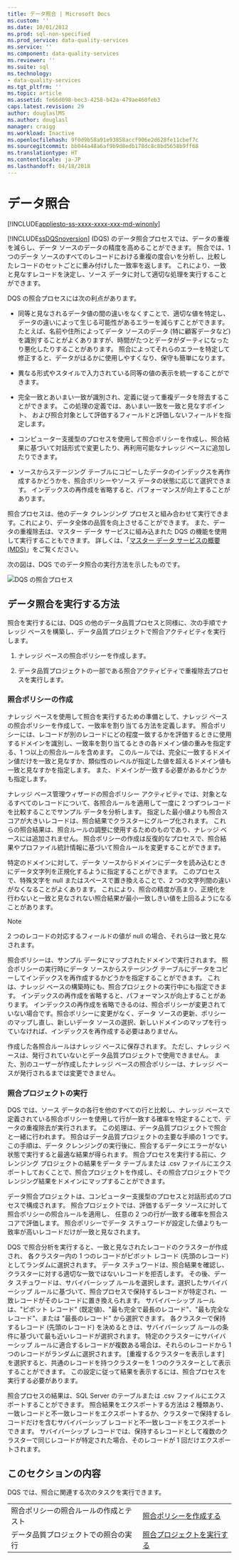 ```yaml
---
title: データ照合 | Microsoft Docs
ms.custom: ''
ms.date: 10/01/2012
ms.prod: sql-non-specified
ms.prod_service: data-quality-services
ms.service: ''
ms.component: data-quality-services
ms.reviewer: ''
ms.suite: sql
ms.technology:
- data-quality-services
ms.tgt_pltfrm: ''
ms.topic: article
ms.assetid: fe66d098-bec3-4258-b42a-479ae460feb3
caps.latest.revision: 29
author: douglaslMS
ms.author: douglasl
manager: craigg
ms.workload: Inactive
ms.openlocfilehash: 9f0d9b58a91e93858accf906e2d628fe11cbef7c
ms.sourcegitcommit: bb044a48a6af9b9d8edb178dc8c8bd5658b9ff68
ms.translationtype: HT
ms.contentlocale: ja-JP
ms.lasthandoff: 04/18/2018
---
```

# <a name="data-matching"></a>データ照合

[!INCLUDE[appliesto-ss-xxxx-xxxx-xxx-md-winonly](../includes/appliesto-ss-xxxx-xxxx-xxx-md-winonly.md)]

  [!INCLUDE[ssDQSnoversion](../includes/ssdqsnoversion-md.md)] (DQS) のデータ照合プロセスでは、データの重複を減らし、データ ソースのデータの精度を高めることができます。 照合では、1 つのデータ ソースのすべてのレコードにおける重複の度合いを分析し、比較したレコードのセットごとに重み付けした一致率を返します。 これにより、一致と見なすレコードを決定し、ソース データに対して適切な処理を実行することができます。  
  
 DQS の照合プロセスには次の利点があります。  
  
-   同等と見なされるデータ値の間の違いをなくすことで、適切な値を特定し、データの違いによって生じる可能性があるエラーを減らすことができます。 たとえば、名前や住所によってデータ ソースのデータ (特に顧客データなど) を識別することがよくありますが、時間がたつとデータがダーティになったり悪化したりすることがあります。 照合によってそれらのエラーを特定して修正すると、データがはるかに使用しやすくなり、保守も簡単になります。  
  
-   異なる形式やスタイルで入力されている同等の値の表示を統一することができます。  
  
-   完全一致とあいまい一致が識別され、定義に従って重複データを除去することができます。 この処理の定義では、あいまい一致を一致と見なすポイント、 および照合対象として評価するフィールドと評価しないフィールドを指定します。  
  
-   コンピューター支援型のプロセスを使用して照合ポリシーを作成し、照合結果に基づいて対話形式で変更したり、再利用可能なナレッジ ベースに追加したりできます。  
  
-   ソースからステージング テーブルにコピーしたデータのインデックスを再作成するかどうかを、照合ポリシーやソース データの状態に応じて選択できます。 インデックスの再作成を省略すると、パフォーマンスが向上することがあります。  
  
 照合プロセスは、他のデータ クレンジング プロセスと組み合わせて実行できます。これにより、データ全体の品質を向上させることができます。 また、データの重複除去は、マスター データ サービスに組み込まれた DQS の機能を使用して実行することもできます。 詳しくは、「[マスター データ サービスの概要 &#40;MDS&#41;](../master-data-services/master-data-services-overview-mds.md)」をご覧ください。  
  
 次の図は、DQS でのデータ照合の実行方法を示したものです。  
  
 ![DQS の照合プロセス](../data-quality-services/media/dqs-matchingprocess.gif "DQS の照合プロセス")  
  
##  <a name="How"></a> データ照合を実行する方法  
 照合を実行するには、DQS の他のデータ品質プロセスと同様に、次の手順でナレッジ ベースを構築し、データ品質プロジェクトで照合アクティビティを実行します。  
  
1.  ナレッジ ベースの照合ポリシーを作成します。  
  
2.  データ品質プロジェクトの一部である照合アクティビティで重複除去プロセスを実行します。  
  
###  <a name="Policy"></a> 照合ポリシーの作成  
 ナレッジ ベースを使用して照合を実行するための準備として、ナレッジ ベースの照合ポリシーを作成して、一致率を割り当てる方法を定義します。 照合ポリシーには、レコードが別のレコードにどの程度一致するかを評価するときに使用するドメインを識別し、一致率を割り当てるときの各ドメイン値の重みを指定する、1 つ以上の照合ルールを含めます。 このルールでは、完全に一致するドメイン値だけを一致と見なすか、類似性のレベルが指定した値を超えるドメイン値も一致と見なすかを指定します。 また、ドメインが一致する必要があるかどうかも指定します。  
  
 ナレッジ ベース管理ウィザードの照合ポリシー アクティビティでは、対象となるすべてのレコードについて、各照合ルールを適用して一度に 2 つずつレコードを比較することでサンプル データを分析します。 指定した最小値よりも照合スコアが大きいレコードは、照合結果でクラスターにグループ化されます。 これらの照合結果は、照合ルールの調整に使用するためのものであり、ナレッジ ベースには追加されません。 照合ポリシーの作成は反復的なプロセスで、照合結果やプロファイル統計情報に基づいて照合ルールを変更することができます。  
  
 特定のドメインに対して、データ ソースからドメインにデータを読み込むときにデータ文字列を正規化するように指定することができます。 このプロセスで、特殊文字を null またはスペースで置き換えることで、2 つの文字列間の違いがなくなることがよくあります。 これにより、照合の精度が高まり、正規化を行わないと一致と見なされない照合結果が最小一致しきい値を上回るようになることがあります。  
  
> [!NOTE]  
>  2 つのレコードの対応するフィールドの値が null の場合、それらは一致と見なされます。  
  
 照合ポリシーは、サンプル データにマップされたドメインで実行されます。 照合ポリシーの実行時にデータ ソースからステージング テーブルにデータをコピーしてインデックスを再作成するかどうかを指定することができます。 これは、ナレッジ ベースの構築時にも、照合プロジェクトの実行中にも指定できます。 インデックスの再作成を省略すると、パフォーマンスが向上することがあります。 インデックスの再作成を省略できるのは、照合ポリシーが変更されていない場合です。照合ポリシーに変更がなく、データ ソースの更新、ポリシーのマップし直し、新しいデータ ソースの選択、新しいドメインのマップを行っていなければ、インデックスを再作成する必要はありません。  
  
 作成した各照合ルールはナレッジ ベースに保存されます。 ただし、ナレッジ ベースは、発行されていないとデータ品質プロジェクトで使用できません。 また、別のユーザーが作成したナレッジ ベースの照合ポリシーは、ナレッジ ベースが発行されるまでは変更できません。  
  
###  <a name="Project"></a> 照合プロジェクトの実行  
 DQS では、ソース データの各行を他のすべての行と比較し、ナレッジ ベースで定義されている照合ポリシーを使用して行が一致する確率を特定することで、データの重複除去が実行されます。 この処理は、データ品質プロジェクトで照合と一緒に行われます。 照合はデータ品質プロジェクトの主要な手順の 1 つです。 この手順は、データ クレンジングの実行後に、照合するデータにエラーがない状態で実行すると最適な結果が得られます。 照合プロセスを実行する前に、クレンジング プロジェクトの結果をデータ テーブルまたは .csv ファイルにエクスポートしておくことで、照合プロジェクトを作成し、その照合プロジェクトでクレンジング結果をドメインにマップすることができます。  
  
 データ照合プロジェクトは、コンピューター支援型のプロセスと対話形式のプロセスで構成されます。 照合プロジェクトでは、評価するデータ ソースに対して照合ポリシーの照合ルールを適用し、 任意の 2 つの行が一致する確率を照合スコアで評価します。 照合ポリシーでデータ スチュワードが設定した値よりも一致率が高いレコードだけが一致と見なされます。  
  
 DQS で照合分析を実行すると、一致と見なされたレコードのクラスターが作成され、 各クラスター内の 1 つのレコードがピボット レコード (先頭のレコード) としてランダムに選択されます。 データ スチュワードは、照合結果を確認し、クラスターに対する適切な一致ではないレコードを拒否します。 その後、データ スチュワードは、サバイバーシップ ルールを選択します。選択したサバイバーシップ ルールに基づいて、照合プロセスで保持するレコードが特定され、一致レコードがそのレコードに置き換えられます。 サバイバーシップ ルールは、"ピボット レコード" (既定値)、"最も完全で最長のレコード"、"最も完全なレコード"、または "最長のレコード" から選択できます。 各クラスターで保持するレコード (先頭のレコード) を決めるときは、サバイバーシップ ルールの条件に基づいて最も近いレコードが選択されます。 特定のクラスターにサバイバーシップ ルールに適合するレコードが複数ある場合は、それらのレコードから 1 つのレコードがランダムに選択されます。 [重複するクラスターを表示します] を選択すると、共通のレコードを持つクラスターを 1 つのクラスターとして表示することができます。 この設定に従って結果を表示するには、照合プロセスを実行する必要があります。  
  
 照合プロセスの結果は、SQL Server のテーブルまたは .csv ファイルにエクスポートすることができます。 照合結果をエクスポートする方法は 2 種類あり、一致レコードと不一致レコードをエクスポートするか、クラスターで保持するレコードだけを含むサバイバーシップ レコードと不一致レコードをエクスポートできます。 サバイバーシップ レコードでは、保持するレコードとして複数のクラスターで同じレコードが特定された場合、そのレコードが 1 回だけエクスポートされます。  
  
## <a name="in-this-section"></a>このセクションの内容  
 DQS では、照合に関連する次のタスクを実行できます。  
  
|||  
|-|-|  
|照合ポリシーの照合ルールの作成とテスト|[照合ポリシーを作成する](../data-quality-services/create-a-matching-policy.md)|  
|データ品質プロジェクトでの照合の実行|[照合プロジェクトを実行する](../data-quality-services/run-a-matching-project.md)|  
  
  
